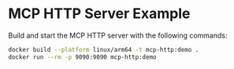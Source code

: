 # MCP HTTP Server Example

Build and start the MCP HTTP server with the following commands:
```bash
docker build --platform linux/arm64 -t mcp-http:demo .
docker run --rm -p 9090:9090 mcp-http:demo
```